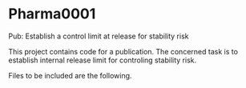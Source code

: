 # Pharma0001
Pub: Establish a control limit at release for stability risk

This project contains code for a publication. 
The concerned task is to establish internal release limit for controling stability risk.

Files to be included are the following. 
